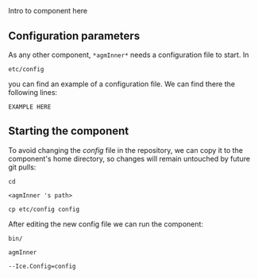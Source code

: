 ```
```
#
``` agmInner
```
Intro to component here


## Configuration parameters
As any other component,
``` *agmInner* ```
needs a configuration file to start. In

    etc/config

you can find an example of a configuration file. We can find there the following lines:

    EXAMPLE HERE

    
## Starting the component
To avoid changing the *config* file in the repository, we can copy it to the component's home directory, so changes will remain untouched by future git pulls:

    cd

``` <agmInner 's path> ```

    cp etc/config config
    
After editing the new config file we can run the component:

    bin/

```agmInner ```

    --Ice.Config=config
